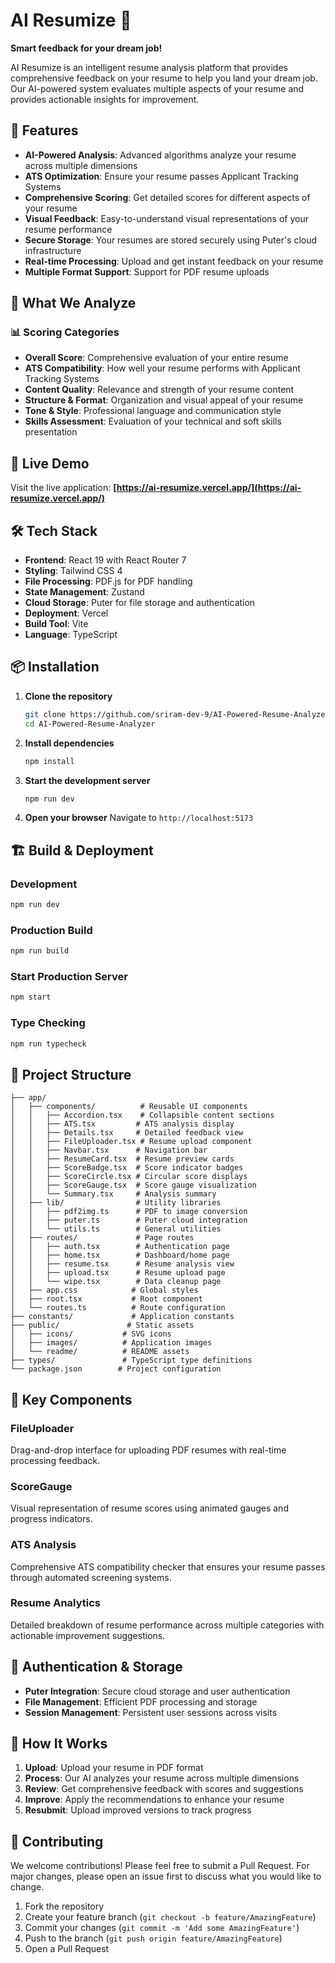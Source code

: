 # AI Resumize 🚀

**Smart feedback for your dream job!**

AI Resumize is an intelligent resume analysis platform that provides comprehensive feedback on your resume to help you land your dream job. Our AI-powered system evaluates multiple aspects of your resume and provides actionable insights for improvement.

## 🌟 Features

- **AI-Powered Analysis**: Advanced algorithms analyze your resume across multiple dimensions
- **ATS Optimization**: Ensure your resume passes Applicant Tracking Systems
- **Comprehensive Scoring**: Get detailed scores for different aspects of your resume
- **Visual Feedback**: Easy-to-understand visual representations of your resume performance
- **Secure Storage**: Your resumes are stored securely using Puter's cloud infrastructure
- **Real-time Processing**: Upload and get instant feedback on your resume
- **Multiple Format Support**: Support for PDF resume uploads

## 🎯 What We Analyze

### 📊 Scoring Categories

- **Overall Score**: Comprehensive evaluation of your entire resume
- **ATS Compatibility**: How well your resume performs with Applicant Tracking Systems
- **Content Quality**: Relevance and strength of your resume content
- **Structure & Format**: Organization and visual appeal of your resume
- **Tone & Style**: Professional language and communication style
- **Skills Assessment**: Evaluation of your technical and soft skills presentation

## 🚀 Live Demo

Visit the live application: **[https://ai-resumize.vercel.app/](https://ai-resumize.vercel.app/)**

## 🛠️ Tech Stack

- **Frontend**: React 19 with React Router 7
- **Styling**: Tailwind CSS 4
- **File Processing**: PDF.js for PDF handling
- **State Management**: Zustand
- **Cloud Storage**: Puter for file storage and authentication
- **Deployment**: Vercel
- **Build Tool**: Vite
- **Language**: TypeScript

## 📦 Installation

1. **Clone the repository**
   ```bash
   git clone https://github.com/sriram-dev-9/AI-Powered-Resume-Analyzer.git
   cd AI-Powered-Resume-Analyzer
   ```

2. **Install dependencies**
   ```bash
   npm install
   ```

3. **Start the development server**
   ```bash
   npm run dev
   ```

4. **Open your browser**
   Navigate to `http://localhost:5173`

## 🏗️ Build & Deployment

### Development
```bash
npm run dev
```

### Production Build
```bash
npm run build
```

### Start Production Server
```bash
npm start
```

### Type Checking
```bash
npm run typecheck
```

## 📁 Project Structure

```
├── app/
│   ├── components/          # Reusable UI components
│   │   ├── Accordion.tsx    # Collapsible content sections
│   │   ├── ATS.tsx         # ATS analysis display
│   │   ├── Details.tsx     # Detailed feedback view
│   │   ├── FileUploader.tsx # Resume upload component
│   │   ├── Navbar.tsx      # Navigation bar
│   │   ├── ResumeCard.tsx  # Resume preview cards
│   │   ├── ScoreBadge.tsx  # Score indicator badges
│   │   ├── ScoreCircle.tsx # Circular score displays
│   │   ├── ScoreGauge.tsx  # Score gauge visualization
│   │   └── Summary.tsx     # Analysis summary
│   ├── lib/                # Utility libraries
│   │   ├── pdf2img.ts      # PDF to image conversion
│   │   ├── puter.ts        # Puter cloud integration
│   │   └── utils.ts        # General utilities
│   ├── routes/             # Page routes
│   │   ├── auth.tsx        # Authentication page
│   │   ├── home.tsx        # Dashboard/home page
│   │   ├── resume.tsx      # Resume analysis view
│   │   ├── upload.tsx      # Resume upload page
│   │   └── wipe.tsx        # Data cleanup page
│   ├── app.css            # Global styles
│   ├── root.tsx           # Root component
│   └── routes.ts          # Route configuration
├── constants/             # Application constants
├── public/               # Static assets
│   ├── icons/           # SVG icons
│   ├── images/          # Application images
│   └── readme/          # README assets
├── types/               # TypeScript type definitions
└── package.json        # Project configuration
```

## 🎨 Key Components

### FileUploader
Drag-and-drop interface for uploading PDF resumes with real-time processing feedback.

### ScoreGauge
Visual representation of resume scores using animated gauges and progress indicators.

### ATS Analysis
Comprehensive ATS compatibility checker that ensures your resume passes through automated screening systems.

### Resume Analytics
Detailed breakdown of resume performance across multiple categories with actionable improvement suggestions.

## 🔐 Authentication & Storage

- **Puter Integration**: Secure cloud storage and user authentication
- **File Management**: Efficient PDF processing and storage
- **Session Management**: Persistent user sessions across visits

## 🎯 How It Works

1. **Upload**: Upload your resume in PDF format
2. **Process**: Our AI analyzes your resume across multiple dimensions
3. **Review**: Get comprehensive feedback with scores and suggestions
4. **Improve**: Apply the recommendations to enhance your resume
5. **Resubmit**: Upload improved versions to track progress

## 🤝 Contributing

We welcome contributions! Please feel free to submit a Pull Request. For major changes, please open an issue first to discuss what you would like to change.

1. Fork the repository
2. Create your feature branch (`git checkout -b feature/AmazingFeature`)
3. Commit your changes (`git commit -m 'Add some AmazingFeature'`)
4. Push to the branch (`git push origin feature/AmazingFeature`)
5. Open a Pull Request

